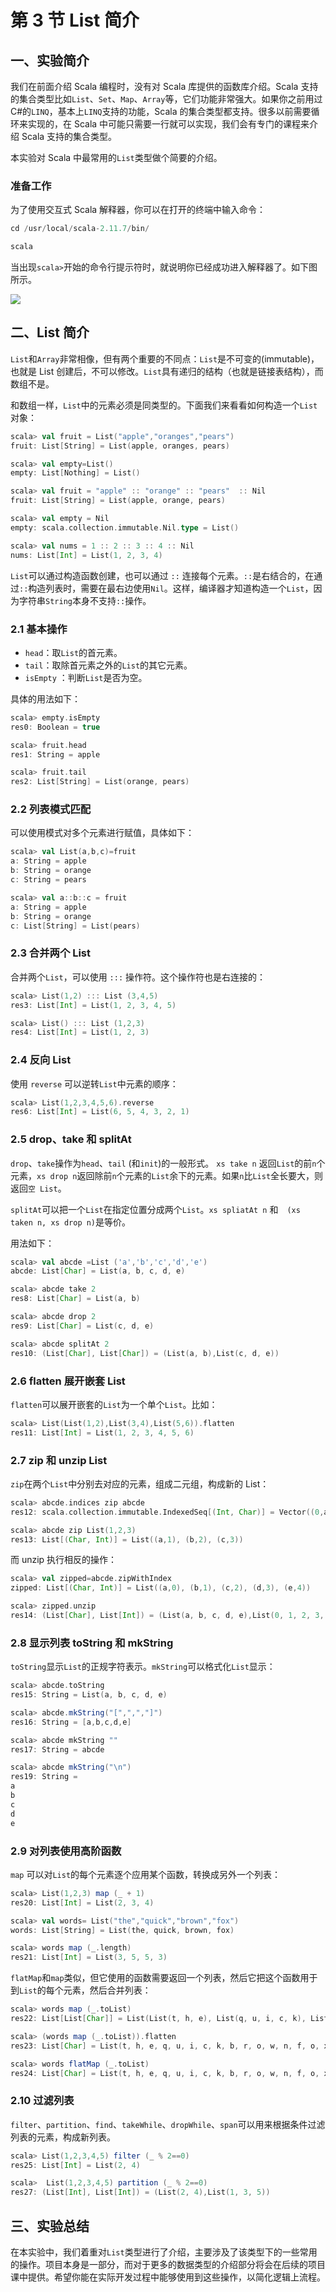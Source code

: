 # 第 3 节 List 简介

## 一、实验简介

我们在前面介绍 Scala 编程时，没有对 Scala 库提供的函数库介绍。Scala 支持的集合类型比如`List`、`Set`、`Map`、`Array`等，它们功能非常强大。如果你之前用过 C#的`LINQ`，基本上`LINQ`支持的功能，Scala 的集合类型都支持。很多以前需要循环来实现的，在 Scala 中可能只需要一行就可以实现，我们会有专门的课程来介绍 Scala 支持的集合类型。

本实验对 Scala 中最常用的`List`类型做个简要的介绍。

### 准备工作

为了使用交互式 Scala 解释器，你可以在打开的终端中输入命令：

```scala
cd /usr/local/scala-2.11.7/bin/

scala 
```

当出现`scala>`开始的命令行提示符时，就说明你已经成功进入解释器了。如下图所示。

![](img/afbf91cc3384d7ae4d0c6d5a1949055e.jpg)

## 二、List 简介

`List`和`Array`非常相像，但有两个重要的不同点：`List`是不可变的(immutable)，也就是 List 创建后，不可以修改。`List`具有递归的结构（也就是链接表结构），而数组不是。

和数组一样，`List`中的元素必须是同类型的。下面我们来看看如何构造一个`List`对象：

```scala
scala> val fruit = List("apple","oranges","pears")
fruit: List[String] = List(apple, oranges, pears)

scala> val empty=List()
empty: List[Nothing] = List() 

scala> val fruit = "apple" :: "orange" :: "pears"  :: Nil
fruit: List[String] = List(apple, orange, pears)

scala> val empty = Nil
empty: scala.collection.immutable.Nil.type = List()

scala> val nums = 1 :: 2 :: 3 :: 4 :: Nil
nums: List[Int] = List(1, 2, 3, 4) 
```

`List`可以通过构造函数创建，也可以通过 `::` 连接每个元素。`::`是右结合的，在通过`::`构造列表时，需要在最右边使用`Nil`。这样，编译器才知道构造一个`List`，因为字符串`String`本身不支持`::`操作。

### 2.1 基本操作

*   `head`：取`List`的首元素。
*   `tail`：取除首元素之外的`List`的其它元素。
*   `isEmpty` ：判断`List`是否为空。

具体的用法如下：

```scala
scala> empty.isEmpty
res0: Boolean = true

scala> fruit.head
res1: String = apple

scala> fruit.tail
res2: List[String] = List(orange, pears) 
```

### 2.2 列表模式匹配

可以使用模式对多个元素进行赋值，具体如下：

```scala
scala> val List(a,b,c)=fruit
a: String = apple
b: String = orange
c: String = pears

scala> val a::b::c = fruit
a: String = apple
b: String = orange
c: List[String] = List(pears) 
```

### 2.3 合并两个 List

合并两个`List`，可以使用 `:::` 操作符。这个操作符也是右连接的：

```scala
scala> List(1,2) ::: List (3,4,5)
res3: List[Int] = List(1, 2, 3, 4, 5)

scala> List() ::: List (1,2,3)
res4: List[Int] = List(1, 2, 3) 
```

### 2.4 反向 List

使用 `reverse` 可以逆转`List`中元素的顺序：

```scala
scala> List(1,2,3,4,5,6).reverse
res6: List[Int] = List(6, 5, 4, 3, 2, 1) 
```

### 2.5 drop、take 和 splitAt

`drop`、`take`操作为`head`、`tail` (和`init`)的一般形式。 `xs take n` 返回`List`的前`n`个元素，`xs drop n`返回除前`n`个元素的`List`余下的元素。如果`n`比`List`全长要大，则返回`空 List`。

`splitAt`可以把一个`List`在指定位置分成两个`List`。`xs spliatAt n` 和　`(xs taken n, xs drop n)`是等价。

用法如下：

```scala
scala> val abcde =List ('a','b','c','d','e')
abcde: List[Char] = List(a, b, c, d, e)

scala> abcde take 2
res8: List[Char] = List(a, b)

scala> abcde drop 2
res9: List[Char] = List(c, d, e)

scala> abcde splitAt 2
res10: (List[Char], List[Char]) = (List(a, b),List(c, d, e)) 
```

### 2.6 flatten 展开嵌套 List

`flatten`可以展开嵌套的`List`为一个单个`List`。比如：

```scala
scala> List(List(1,2),List(3,4),List(5,6)).flatten
res11: List[Int] = List(1, 2, 3, 4, 5, 6) 
```

### 2.7 zip 和 unzip List

`zip`在两个`List`中分别去对应的元素，组成二元组，构成新的 List：

```scala
scala> abcde.indices zip abcde
res12: scala.collection.immutable.IndexedSeq[(Int, Char)] = Vector((0,a), (1,b), (2,c), (3,d), (4,e))

scala> abcde zip List(1,2,3)
res13: List[(Char, Int)] = List((a,1), (b,2), (c,3)) 
```

而 unzip 执行相反的操作：

```scala
scala> val zipped=abcde.zipWithIndex
zipped: List[(Char, Int)] = List((a,0), (b,1), (c,2), (d,3), (e,4))

scala> zipped.unzip
res14: (List[Char], List[Int]) = (List(a, b, c, d, e),List(0, 1, 2, 3, 4)) 
```

### 2.8 显示列表 toString 和 mkString

`toString`显示`List`的正规字符表示。`mkString`可以格式化`List`显示：

```scala
scala> abcde.toString
res15: String = List(a, b, c, d, e)

scala> abcde.mkString("[",",","]")
res16: String = [a,b,c,d,e]

scala> abcde mkString ""
res17: String = abcde

scala> abcde mkString("\n")
res19: String =
a
b
c
d
e 
```

### 2.9 对列表使用高阶函数

`map` 可以对`List`的每个元素逐个应用某个函数，转换成另外一个列表：

```scala
scala> List(1,2,3) map (_ + 1)
res20: List[Int] = List(2, 3, 4)

scala> val words= List("the","quick","brown","fox")
words: List[String] = List(the, quick, brown, fox)

scala> words map (_.length)
res21: List[Int] = List(3, 5, 5, 3) 
```

`flatMap`和`map`类似，但它使用的函数需要返回一个列表，然后它把这个函数用于到`List`的每个元素，然后合并列表：

```scala
scala> words map (_.toList)
res22: List[List[Char]] = List(List(t, h, e), List(q, u, i, c, k), List(b, r, o, w, n), List(f, o, x))

scala> (words map (_.toList)).flatten
res23: List[Char] = List(t, h, e, q, u, i, c, k, b, r, o, w, n, f, o, x)

scala> words flatMap (_.toList)
res24: List[Char] = List(t, h, e, q, u, i, c, k, b, r, o, w, n, f, o, x) 
```

### 2.10 过滤列表

`filter`、`partition`、`find`、`takeWhile`、`dropWhile`、`span`可以用来根据条件过滤列表的元素，构成新列表。

```scala
scala> List(1,2,3,4,5) filter (_ % 2==0)
res25: List[Int] = List(2, 4)

scala>  List(1,2,3,4,5) partition (_ % 2==0)
res27: (List[Int], List[Int]) = (List(2, 4),List(1, 3, 5)) 
```

## 三、实验总结

在本实验中，我们着重对`List`类型进行了介绍，主要涉及了该类型下的一些常用的操作。项目本身是一部分，而对于更多的数据类型的介绍部分将会在后续的项目课中提供。希望你能在实际开发过程中能够使用到这些操作，以简化逻辑上流程。